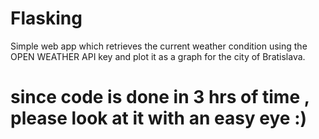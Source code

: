# Flasking
Simple web app which retrieves the current weather condition using the OPEN WEATHER API key and plot it as a graph for the city of Bratislava.
# since code is done in 3 hrs of time , please look at it with an easy eye :)
